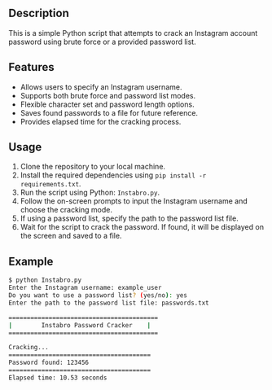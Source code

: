 ## Description
This is a simple Python script that attempts to crack an Instagram account password using brute force or a provided password list.

## Features
- Allows users to specify an Instagram username.
- Supports both brute force and password list modes.
- Flexible character set and password length options.
- Saves found passwords to a file for future reference.
- Provides elapsed time for the cracking process.

## Usage
1. Clone the repository to your local machine.
2. Install the required dependencies using `pip install -r requirements.txt`.
3. Run the script using Python: `Instabro.py`.
4. Follow the on-screen prompts to input the Instagram username and choose the cracking mode.
5. If using a password list, specify the path to the password list file.
6. Wait for the script to crack the password. If found, it will be displayed on the screen and saved to a file.

## Example
```bash
$ python Instabro.py
Enter the Instagram username: example_user
Do you want to use a password list? (yes/no): yes
Enter the path to the password list file: passwords.txt

=========================================
|        Instabro Password Cracker    |
=========================================

Cracking...
=======================================
Password found: 123456
=======================================
Elapsed time: 10.53 seconds
```

